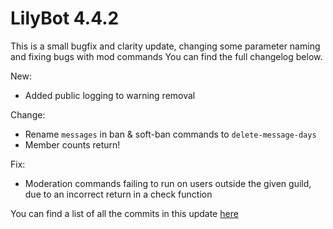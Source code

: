 # LilyBot 4.4.2

This is a small bugfix and clarity update, changing some parameter naming and fixing bugs with mod commands
You can find the full changelog below.

New:
* Added public logging to warning removal

Change:
* Rename `messages` in ban & soft-ban commands to `delete-message-days`
* Member counts return!

Fix:
* Moderation commands failing to run on users outside the given guild, due to an incorrect return in a check function

You can find a list of all the commits in this update [here](https://github.com/hyacinthbots/LilyBot/compare/v4.4.1...v4.4.2)
